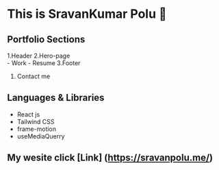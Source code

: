 # This is SravanKumar Polu 🙂


## Portfolio Sections

  1.Header 
  2.Hero-page  
    - Work 
    - Resume
3.Footer
  1. Contact me


## Languages & Libraries
 * React js
 * Tailwind CSS
 * frame-motion
 * useMediaQuerry
   
## My wesite  click [Link] (https://sravanpolu.me/)



